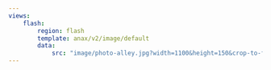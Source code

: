 ```yaml
---
views:
    flash:
        region: flash
        template: anax/v2/image/default
        data:
            src: "image/photo-alley.jpg?width=1100&height=150&crop-to-fit=100,0,0,0"
---
```

